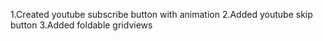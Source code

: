 1.Created youtube subscribe button with animation
2.Added youtube skip button
3.Added foldable gridviews
